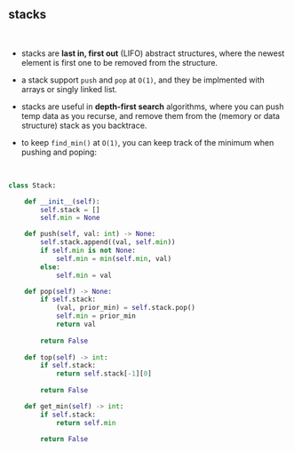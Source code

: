## stacks 


<br>

* stacks are **last in, first out** (LIFO) abstract structures, where the newest element is first one to be removed from the structure.

* a stack support `push` and `pop` at `O(1)`, and they be implmented with arrays or singly linked list.
  
* stacks are useful in **depth-first search** algorithms, where you can push temp data as you recurse, and remove them from the (memory or data structure) stack as you backtrace.

* to keep `find_min()` at `O(1)`, you can keep track of the minimum when pushing and poping:

<br>

```python
class Stack:

    def __init__(self):
        self.stack = []
        self.min = None

    def push(self, val: int) -> None:
        self.stack.append((val, self.min))
        if self.min is not None:
            self.min = min(self.min, val)
        else:
            self.min = val

    def pop(self) -> None:
        if self.stack:
            (val, prior_min) = self.stack.pop()
            self.min = prior_min
            return val
        
        return False
        
    def top(self) -> int:
        if self.stack:
            return self.stack[-1][0]
        
        return False

    def get_min(self) -> int:
        if self.stack:
            return self.min
        
        return False
  ```
